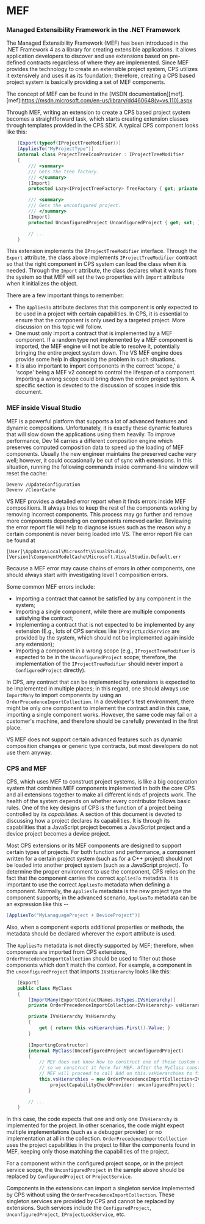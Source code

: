 MEF
===

### Managed Extensibility Framework in the .NET Framework

The Managed Extensibility Framework (MEF) has been introduced in the .NET
Framework 4 as a library for creating extensible applications. It allows
application developers to discover and use extensions based on pre-defined
contracts regardless of where they are implemented. Since MEF provides the
technology to create an extensible project system, CPS utilizes it
extensively and uses it as its foundation; therefore, creating a CPS based
project system is basically providing a set of MEF components.

The concept of MEF can be found in the [MSDN documentation][mef].
[mef]:https://msdn.microsoft.com/en-us/library/dd460648(v=vs.110).aspx

Through MEF, writing an extension to create a CPS based project system
becomes a straightforward task, which starts creating extension classes 
through templates provided in the CPS SDK.  A typical CPS component looks 
like this:

```csharp
    [Export(typeof(IProjectTreeModifier))]
    [AppliesTo("MyProjectType")]
    internal class ProjectTreeIconProvider : IProjectTreeModifier
    {
        /// <summary>
        /// Gets the tree factory.
        /// </summary>
        [Import]
        protected Lazy<IProjectTreeFactory> TreeFactory { get; private set; }

        /// <summary>
        /// Gets the unconfigured project.
        /// </summary>
        [Import]
        protected UnconfiguredProject UnconfiguredProject { get; set; }

        // ...
    }
```

This extension implements the `IProjectTreeModifier` interface. Through the 
`Export` attribute, the class above implements `IProjectTreeModifier` contract 
so that the right component in CPS system can load the class when it is needed. 
Through the `Import` attribute, the class declares what it wants from the
system so that MEF will set the two properties with `Import` attribute
when it initializes the object.

There are a few important things to remember:

- The `AppliesTo` attribute declares that this component is only expected to be 
  used in a project with certain capabilities. In CPS, it is essential to 
  ensure that the component is only used by a targeted project. More 
  discussion on this topic will follow.
- One must only import a contract that is implemented by a MEF component. If a 
  random type not implemented by a MEF component is imported, the MEF engine 
  will not be able to resolve it, potentially bringing the entire project 
  system down. The VS MEF engine does provide some help in diagnosing the 
  problem in such situations.
- It is also important to import components in the correct 'scope,' a 'scope' 
  being a MEF v2 concept to control the lifespan of a component. Importing a 
  wrong scope could bring down the entire project system. A specific section 
  is devoted to the discussion of scopes inside this document.

### MEF inside Visual Studio

MEF is a powerful platform that supports a lot of advanced features and
dynamic compositions. Unfortunately, it is exactly these dynamic features
that will slow down the applications using them heavily. To improve 
performance, Dev 14 carries a different composition engine which preserves
computed composition data to speed up the loading of MEF components. 
Usually the new engineer maintains the preserved cache very well; however,
it could occasionally be out of sync with extensions. In this situation,
running the following commands inside command-line window will reset the
cache:

    Devenv /UpdateConfiguration
    Devenv /ClearCache

VS MEF provides a detailed error report when it finds errors inside MEF
compositions. It always tries to keep the rest of the components working by
removing incorrect components. This process may go further and remove
more components depending on components removed earlier. Reviewing the
error report file will help to diagnose issues such as the reason why a
certain component is never being loaded into VS. The error report file
can be found at 

    [User]\AppData\Local\Microsoft\VisualStudio\[Version]\ComponentModelCache\Microsoft.VisualStudio.Default.err

Because a MEF error may cause chains of errors in other components, one
should always start with investigating level 1 composition errors.

Some common MEF errors include:

- Importing a contract that cannot be satisfied by any component in the system;
- Importing a single component, while there are multiple components satisfying 
  the contract;
- Implementing a contract that is not expected to be implemented by any 
  extension (E.g., lots of CPS services like `IProjectLockService` are 
  provided by the system, which should not be implemented again inside any 
  extension); 
- Importing a component in a wrong scope (e.g., `IProjectTreeModifier` 
  is expected to be in the `UnconfiguredProject` scope; therefore, the 
  implementation of the `IProjectTreeModifier` should never import a 
  `ConfiguredProject` directly).

In CPS, any contract that can be implemented by extensions is expected to
be implemented in multiple places; in this regard, one should always use
`ImportMany` to import components by using an `OrderPrecedenceImportCollection`.
In a developer's test environment, there might be only one component
to implement the contract and in this case, importing a single component
works. However, the same code may fail on a customer's machine, and therefore
should be carefully prevented in the first place.

VS MEF does not support certain advanced features such as dynamic composition
changes or generic type contracts, but most developers do not use them
anyway.

### CPS and MEF

CPS, which uses MEF to construct project systems, is like a big cooperation
system that combines MEF components implemented in both the core CPS and
all extensions together to make all different kinds of projects work. The
health of the system depends on whether every contributor follows basic
rules. One of the key designs of CPS is the function of a project being 
controlled by its *capabilities*. A section of this document is devoted
to discussing how a project declares its capabilities. It is through its
capabilities that a JavaScript project becomes a JavaScript project and
a device project becomes a device project.

Most CPS extensions or its MEF components are designed to support certain
types of projects. For both function and performance, a component written
for a certain project system (such as for a C++ project) should not be
loaded into another project system (such as a JavaScript project). To
determine the proper environment to use the component, CPS relies on the
fact that the component carries the correct `AppliesTo` metadata.  It is
important to use the correct `AppliesTo` metadata when defining a component.
Normally, the `AppliesTo` metadata is the new project type the component
supports; in the advanced scenario, `AppliesTo` metadata can be an expression
like this --

```csharp
[AppliesTo("MyLanaguageProject + DeviceProject")]
```

Also, when a component exports additional properties or methods, the
metadata should be declared wherever the export attribute is used.

The `AppliesTo` metadata is not directly supported by MEF; therefore, when
components are imported from CPS extensions, `OrderPrecedenceImportCollection`
should be used to filter out those components which don't match the
context. For example, a component in the `unconfiguredProject` that imports
`IVsHierarchy` looks like this:

```csharp
    [Export]
    public class MyClass
    {
        [ImportMany(ExportContractNames.VsTypes.IVsHierarchy)]
        private OrderPrecedenceImportCollection<IVsHierarchy> vsHierarchies;

        private IVsHierarchy VsHierarchy
        {
            get { return this.vsHierarchies.First().Value; }
        }
    
        [ImportingConstructor]
        internal MyClass(UnconfiguredProject unconfiguredProject)
        {
            // MEF does not know how to construct one of these custom collection types,
            // so we construct it here for MEF. After the MyClass constructor completes,
            // MEF will proceed to call Add on this.vsHierarchies to fill it with exports.
            this.vsHierarchies = new OrderPrecedenceImportCollection<IVsHierarchy>(
                projectCapabilityCheckProvider: unconfiguredProject);
        }

        // ...
    }
```

In this case, the code expects that one and only one `IVsHierarchy` is
implemented for the project. In other scenarios, the code might expect
multiple implementations (such as a debugger provider) or no implementation
at all in the collection. `OrderPrecedenceImportCollection` uses the project
capabilities in the project to filter the components found in MEF, keeping
only those matching the capabilities of the project.

For a component within the configured project scope, or in the project
service scope, the `UnconfiguredProject` in the sample above should be
replaced by `ConfiguredProject` or `ProjectService`.

Components in the extensions can import a singleton service implemented by CPS
without using the `OrderPrecedenceImportCollection`. These singleton services
are provided by CPS and cannot be replaced by extensions. Such services
include the `ConfiguredProject`, `UnconfiguredProject`, `IProjectLockService`,
etc.
